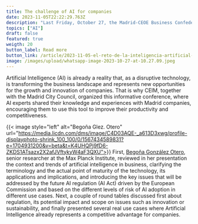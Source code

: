 ```yaml
---
title: The challenge of AI for companies
date: 2023-11-05T22:22:29.763Z
description: "Last Friday, October 27, the Madrid-CEOE Business Confederation (CEIM) organized a conference to discuss the impact of Artificial Intelligence on companies, and several experts debated the opportunities that the imminent regulation may offer for the growth and innovation of companies. "
topics: ["AI"]
draft: false
featured: true
weigth: 20
button_label: Read more
button_link: /article/2023-11-05-el-reto-de-la-inteligencia-artificial-para-las-empresas
image: /images/upload/whatsapp-image-2023-10-27-at-10.27.09.jpeg
---
```

Artificial Intelligence (AI) is already a reality that, as a disruptive technology, is transforming the business landscape and represents new opportunities for the growth and innovation of companies. That is why CEIM, together with the Madrid City Council, organized this informative conference, where AI experts shared their knowledge and experiences with Madrid companies, encouraging them to use this tool to improve their productivity and competitiveness.

{{< image style="left" alt="Begoña Glez. Otero" url="https://media.licdn.com/dms/image/C4D03AQE-_a613D3xwg/profile-displayphoto-shrink_100_100/0/1567434589831?e=1704931200&v=beta&t=K4UHQPj9fD6-ZKDS1ATsazx2X2afJVftykyW4aF3QXU">}} First, [Begoña González Otero](https://www.linkedin.com/in/begotero/), senior researcher at the Max Planck Institute, reviewed in her presentation the context and trends of artificial intelligence in business, clarifying the terminology and the actual point of maturity of the technology, its applications and implications, and introducing the key issues that will be addressed by the future AI regulation (AI Act) driven by the European Commission and based on the different levels of risk of AI adoption in different use cases.
Next, a couple of round tables discussed first about regulation, its potential impact and scope on issues such as innovation or sustainability, and finally presented several real use cases where Artificial Intelligence already represents a competitive advantage for companies.
